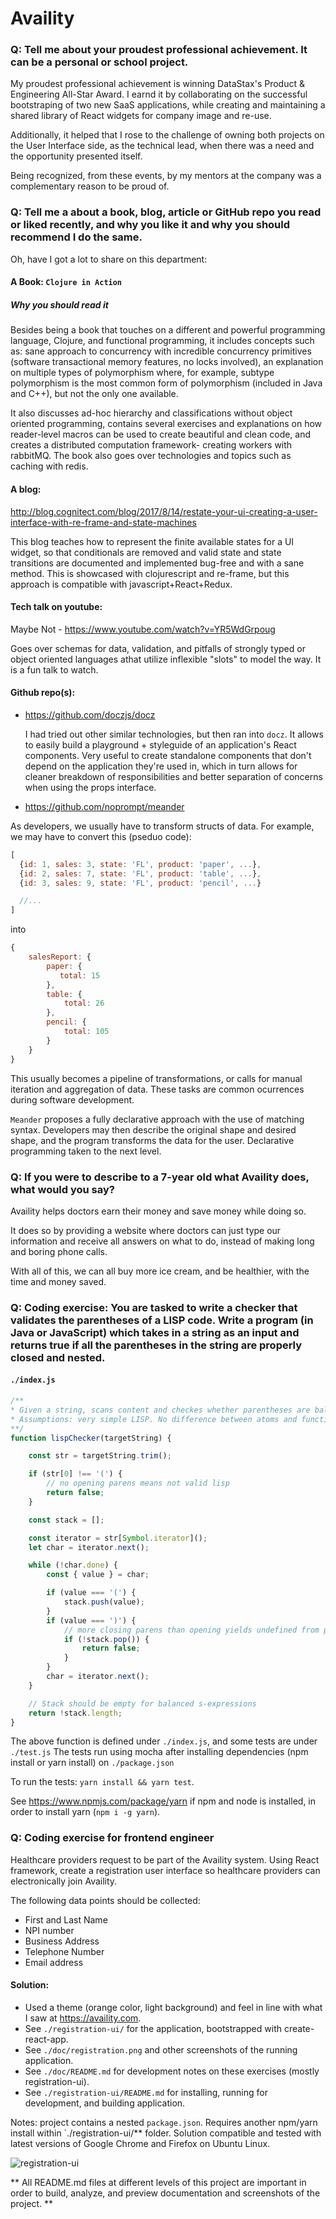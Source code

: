 # Availity

### Q: Tell me about your proudest professional achievement.  It can be a personal or school project.

My proudest professional achievement is winning DataStax's Product & Engineering All-Star Award.
I earnd it by collaborating on the successful bootstraping of two new SaaS applications,
while creating and maintaining a shared library of React widgets for company image and re-use.

Additionally, it helped that I rose to the challenge of owning both projects on the User Interface side,
as the technical lead, when there was a need and the opportunity presented itself.

Being recognized, from these events, by my mentors at the company was a complementary reason to be proud of.

### Q: Tell me a about a book, blog, article or GitHub repo you read or liked recently, and why you like it and why you should recommend I do the same.

Oh, have I got a lot to share on this department:

#### A Book: `Clojure in Action`

##### Why you should read it

Besides being a book that touches on a different and powerful programming language,
 Clojure, and functional programming,
 it includes concepts such as: sane approach to concurrency with incredible concurrency primitives
 (software transactional memory features, no locks involved),
 an explanation on multiple types of polymorphism where,
 for example, subtype polymorphism is the most common form of polymorphism (included in Java and C++),
 but not the only one available.

It also discusses ad-hoc hierarchy and classifications without object oriented programming,
 contains several exercises and explanations on how reader-level macros can be used to create beautiful and clean code,
 and creates a distributed computation framework- creating workers with rabbitMQ.
The book also goes over technologies and topics such as caching with redis. 

#### A blog: 

http://blog.cognitect.com/blog/2017/8/14/restate-your-ui-creating-a-user-interface-with-re-frame-and-state-machines

This blog teaches how to represent the finite available states for a UI widget, so that conditionals are removed and
valid state and state transitions are documented and implemented bug-free and with a sane method. This is showcased with
clojurescript and re-frame, but this approach is compatible with javascript+React+Redux. 

#### Tech talk on youtube:

Maybe Not - https://www.youtube.com/watch?v=YR5WdGrpoug

Goes over schemas for data, validation, and pitfalls of strongly typed or object oriented languages athat utilize inflexible
"slots" to model the way. It is a fun talk to watch.

#### Github repo(s):
  - https://github.com/doczjs/docz

    I had tried out other similar technologies, but then ran into `docz`. It allows to easily build a playground + styleguide
    of an application's React components. Very useful to create standalone components that don't depend on the application
    they're used in, which in turn allows for cleaner breakdown of responsibilities and better separation of concerns when using the props interface.

  - https://github.com/noprompt/meander

  As developers, we usually have to transform structs of data. For example, we may have to convert this (pseduo code):
  ```js
  [
    {id: 1, sales: 3, state: 'FL', product: 'paper', ...},
    {id: 2, sales: 7, state: 'FL', product: 'table', ...},
    {id: 3, sales: 9, state: 'FL', product: 'pencil', ...}
  
    //...
  ]
  ```
  
  into
  
  ```js
  {
      salesReport: {
          paper: {
             total: 15
          },
          table: {
              total: 26
          },
          pencil: {
              total: 105
          }
      }
  }
  ```
  
  This usually becomes a pipeline of transformations, or calls for manual iteration and aggregation of data.
  These tasks are common ocurrences during software development.
  
  `Meander` proposes a fully declarative approach with the use of matching syntax. Developers may then describe 
  the original shape and desired shape, and the program transforms the data for the user. Declarative programming
  taken to the next level.

### Q: If you were to describe to a 7-year old what Availity does, what would you say?

Availity helps doctors earn their money and save money while doing so.

It does so by providing a website where doctors can just type our information and
receive all answers on what to do, instead of making long and boring phone calls.

With all of this, we can all buy more ice cream, and be healthier, with the time and money saved.

### Q: Coding exercise: You are tasked to write a checker that validates the parentheses of a LISP code. Write a program (in Java or JavaScript) which takes in a string as an input and returns true if all the parentheses in the string are properly closed and nested.

#### **`./index.js`**
```js
/**
* Given a string, scans content and checkes whether parentheses are balanced, ala LISP.
* Assumptions: very simple LISP. No difference between atoms and functions. No strings allowed.
**/
function lispChecker(targetString) {

    const str = targetString.trim();

    if (str[0] !== '(') {
        // no opening parens means not valid lisp
        return false;
    }

    const stack = [];

    const iterator = str[Symbol.iterator]();
    let char = iterator.next();

    while (!char.done) {
        const { value } = char;

        if (value === '(') {
            stack.push(value);
        }
        if (value === ')') {
            // more closing parens than opening yields undefined from pop
            if (!stack.pop()) {
                return false;
            }
        }
        char = iterator.next();
    }

    // Stack should be empty for balanced s-expressions
    return !stack.length;
}
```

The above function is defined under `./index.js`, and some tests are under `./test.js`
The tests run using mocha after installing dependencies (npm install or yarn install) on `./package.json`

To run the tests: `yarn install && yarn test`.

See https://www.npmjs.com/package/yarn if npm and node is installed, in order to install yarn (`npm i -g yarn`).

### Q: Coding exercise for frontend engineer

Healthcare providers request to be part of the Availity system. Using React framework, create a registration user interface so healthcare providers can electronically join Availity.

The following data points should be collected:
- First and Last Name
- NPI number
- Business Address
- Telephone Number
- Email address

#### Solution: 

- Used a theme (orange color, light background) and feel in line with what I saw at <https://availity.com>.
- See `./registration-ui/` for the application, bootstrapped with create-react-app.
- See `./doc/registration.png` and other screenshots of the running application.
- See `./doc/README.md` for development notes on these exercises (mostly registration-ui).
- See `./registration-ui/README.md` for installing, running for development, and building application.

Notes: project contains a nested `package.json`. Requires another npm/yarn install within `./registration-ui/** folder.
Solution compatible and tested with latest versions of Google Chrome and Firefox on Ubuntu Linux.

![registration-ui](doc/registration.png)

** All README.md files at different levels of this project are important in order to build,
analyze, and preview documentation and screenshots of the project. **
